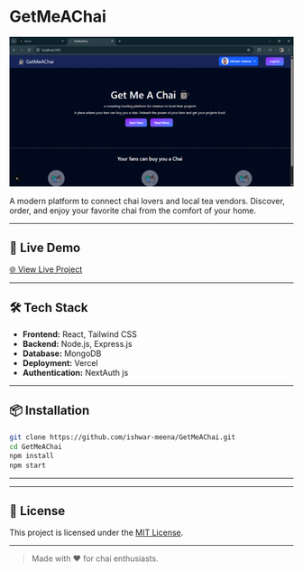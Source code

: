 # GetMeAChai

![GetMeAChai Banner](./public/homepage.png)

A modern platform to connect chai lovers and local tea vendors. Discover, order, and enjoy your favorite chai from the comfort of your home.

---

## 🚀 Live Demo

[🌐 View Live Project](https://getmeachai.example.com)

---



## 🛠️ Tech Stack

- **Frontend:** React, Tailwind CSS
- **Backend:** Node.js, Express.js
- **Database:** MongoDB
- **Deployment:** Vercel
- **Authentication:** NextAuth js
---

## 📦 Installation

```bash
git clone https://github.com/ishwar-meena/GetMeAChai.git
cd GetMeAChai
npm install
npm start
```

---


---

## 📄 License

This project is licensed under the [MIT License](LICENSE).

---

> Made with ❤️ for chai enthusiasts.
